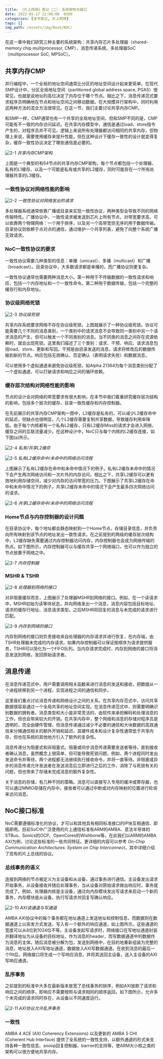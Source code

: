 ```yaml
---
title: 《片上网络》笔记（二）：系统架构与接口
date: 2022-05-17 22:00:00 -0500
categories: [读书笔记, 片上网络]
tags: []
img_path: /assets/img/Book/NOC/
---
```


在这一章中我们研究三种主要的系统架构：共享内存芯片多处理器（shared-memory chip multiprocessor, CMP）、消息传递系统、多处理器SoC（multiprocessor SoC, MPSoC）。

## 共享内存CMP

并行编程中，一个全局的地址空间通常比分区的地址空间设计起来更简单。在现代SMP设计中，分区全局地址空间（partitioned global address space, PGAS）很常见，也就是说地址的高位决定了内存位于哪个节点。相比之下，消息传递范式要求程序员明确地在节点和地址空间之间移动数据。在大规模并行架构中，同时利用这两种方法的混合方法很常见。在这一节，我们主要讨论共享内存CMP。

和SMP一样，CMP通常也有一个共享的全局地址空间，但和SMP不同的是，CMP可能有不一致的内存访问延迟。在共享内存模型中，通信是通过load、store指令产生的，对程序员并不可见。逻辑上来说所有处理器都访问相同的共享内存，但物理上来说，需要使用缓存来提升性能，但在这种设计下缓存一致性的设计就变得复杂，缓存一致性协议决定了哪些通信是必要的。

![2-1](2-1.png)
_共享内存CMP架构_

上图是一个典型的有64节点的共享内存CMP架构，每个节点都包括一个处理器、私有的L1缓存、以及一个可能是私有或共享的L2缓存，同时可能存在一个所有处理器共享的L3缓存。

### 一致性协议对网络性能的影响

![2-2](2-2.png)
_一致性协议对网络发出的请求_

多处理器系统通常依靠广播或目录来实现一致性协议，两种类型会导致不同的网络传输特性。广播协议中，一致性请求被发送到芯片上所有节点，对带宽要求高，可以依靠两个物理网络：一个用于排序，以及另一个高带宽但无序的用于数据传输。目录协议则依赖于点对点的通信，通过维护一个共享列表，避免了向整个系统广播无效请求。

### NoC一致性协议的要求

一致性协议需要几种类型的信息：单播（unicast）、多播（multicast）和广播（broadcast）。目录协议中，大多数请求都是单播的，而广播协议则更复杂。

一致性协议通常也需要两种消息大小。第一种用于不传输数据的一致性请求和响应，包括一个内存地址和一个一致性命令。第二种用于数据传输，包括一个完整的缓存行和内存地址。

### 协议级网络死锁

![2-3](2-3.png)
_协议级死锁_

共享内存系统要求网络不存在协议级死锁，上图就展示了一种协议级死锁。协议可能需要几个不同的消息类别，一个类别中的请求消息不会导致同一类别中另一个请求消息的产生，但可以触发一个不同类别的消息。当不同类的消息之间存在资源依赖时，就会出现死锁。这里我们描述了三个类别：请求、干预、响应。请求消息包括load、store、更新和写回。干预是由目录发送的消息，请求将修改后的数据传输到新的节点。响应包括无效确认、否定确认（表明请求失败）和数据消息。

可以使用多个虚拟通道来避免协议级死锁，如Alpha 21364为每个消息类别分配了一个虚拟通道，可以打破请求和响应之间的循环依赖。

### 缓存层次结构对网络性能的影响

节点的设计会对网络的带宽要求有很大影响，在本节中我们着重研究缓存层次结构的影响，包括多个层次的缓存、目录一致性缓存和内存控制器。

在先前展示的共享内存CMP架构一图中，L2缓存是私有的，可以减少L2缓存命中的延迟，但缺点也很明显，几个L2缓存需要复制共享数据，导致缓存利用率降低。由于每个内核都有一个私有L2缓存，只有L2缓存Miss的请求才会进入网络，缓存之间的互联流量减少。在这种设计中，NoC只与每个内核的L2缓存连接，如下图(a)所示。

![2-4](2-4.png)
_私有/共享L2缓存_

![2-5](2-5.png)
_私有L2缓存命中/未命中的网络访问流程_

上图展示了私有L2缓存在命中和未命中情况下的例子。私有L2缓存未命中的情况下会产生两次网络访问和一次片外的内存访问。相比之下，共享L2缓存可以更有效地利用存储空间，减少对内存的访问带宽的压力。下图展示了共享L2缓存在命中和未命中情况下的例子。共享L2缓存未命中的情况下会产生最多四次网络访问的请求。

![2-6](2-6.png)
_共享L2缓存命中/未命中的网络访问流程_

### Home节点与内存控制器的设计问题

在目录协议中，每个地址都会静态映射到一个Home节点，存储目录信息，并负责向所有映射到该节点的地址发出一致性请求。在之前提到的两级的缓存层次结构中，L2缓存缺失需要通过内存控制器访问内存，内存控制器也会成为网络传输的热点。如下图所示，内存控制器可以与缓存共享一个网络端口，也可以作为独立的节点放置于网络之中。

![2-7](2-7.png)
_内存控制器_

### MSHR & TSHR

![2-8](2-8.png)
_处理器到网络的接口_

对非阻塞缓存而言，上图展示了处理器MSHR到网络的接口。例如，在一个读请求中，MSHR初始为读等待状态，并向网络发出一个消息，消息内容包括目标地址、请求的缓存行地址、消息请求类型。之后MSHR将回复的消息与未完成的请求进行匹配。

![2-9](2-9.png)
_内存到网络的接口_

内存到网络的接口则负责接收来自处理器的内存请求并进行恢复，在内存端，由TSHR处理器未完成的内存请求。如果内存控制器可以保证按顺序为请求提供服务，TSHR可以简化为一个FIFO队列。当内存请求完成时，内存到网络的接口将消息发送到网络，发回原始请求者。

## 消息传递

在消息传递范式中，用户需要调用相关函数来进行消息的发送和接收，把数据从一个进程转移到另一个进程，实现进程之间的通信和同步。

这里我们重点讨论消息传递和网络设计之间的关系。在共享内存范式中，访问共享数据很容易通过一个全局共享的地址空间实现。在消息传递范式中，则需要明确识别数据的拥有者。消息类型和大小是非常灵活的，由软件来承担解码和处理消息的工作，但也会带来较大的开销。在共享内存中，整个网络和消息的存储对程序员是透明的，完全由硬件管理，但消息传递通过减少不必要的通信和大块数据的高效通信来分摊通信相关的额外开销和延迟，其硬件成本和设计复杂性通常低于共享内存，但也在系统的其他地方引入了额外的复杂性。

消息传递分为阻塞式和非阻塞式。阻塞或同步消息传递需要发送者等待，直到接收者确认消息，虽然概念上很简单，但可能导致死锁问题，例如，两个进程同时发出发送命令并等待，两个进程都无法继续执行接收命令，并将一直等待。非阻塞或异步的消息传递允许发送者在发送消息后立即进行之后的工作，消除了与死锁有关的问题，但也带来了存储未完成消息的额外复杂性。

关于消息的存储，有几种不同的策略。消息可以直接写入专用的缓冲或寄存器，也可以通过MMIO存储在内存中。接收者可以通过中断或对内存映射的位置进行轮询来访问消息。

## NoC接口标准

NoC需要遵循标准化的协议，才可以和其他具有相同标准接口的IP块互相通信、即插即用。目前SoC中广泛使用的片上通信标准有ARM的AMBA、意法半导体的STBus、Sonics的OCP、OpenCores的Wishbone等。在此我们以ARM的AMBA AXI为例，讨论这些标准的一些共同特征。更详细的内容可以参考 *On-Chip Communication Architectures: System on Chip Interconnect*，其中详细介绍了现有的片上总线的协议。

### 总线事务的语义

连接到网络的节点被定义为主设备和从设备，通过事务进行通信。主设备发出请求开始事务，从设备接收并随后处理事务，当从设备对原始请求做出响应时，事务就完成了。例如，处理器内核是主设备，通过向内存模块发出写请求来启动一个新的事务，内存模块是从设备，执行写请求并回复写确认响应。

![2-10](2-10.png)
_AXI读通道与写通道_

AMBA AXI协议中的每个事务都在地址通道上发送地址和控制信息，而数据则在数据通道上以突发方式发送，写入有一个额外的响应通道，如上图所示。这些通道的宽度可以从8位到1024位不等。主设备发起写请求时，网络接口在写地址通道封装并翻译地址为从设备的目标地址，作为消息的header，而写数据通道中的数据作为消息的主体。随后消息被分解为包，发送到网络中，在目的地重新组装为完整的消息，地址放入AXI写地址通道，数据放入AXI写数据通道。在收到消息的最后一个flit后，网络接口将生成一个写响应消息，并将其送回主设备，送入主设备的AXI写响应通道。

### 乱序事务

之前提到的标准中大多在最新版本放宽了总线事务的排序，例如AXI放款了请求和响应之间的顺序，即响应不需要按照与请求相同的顺序返回，如下图所示，允许多个未完成的请求同时存在，从设备以不同速度运行。

![2-11](2-11.png)
_AXI协议允许乱序事务_

### 一致性

AMBA 4 ACE (AXI Coherency Extensions) 以及更新的 AMBA 5 CHI (Coherent Hub Interface) 提供了全系统的一致性支持，以额外通道的形式来支持各种一致性信息、snoop回复控制器、barrier的支持等，使ARM大小核之类的架构可以很方便地共享内存。
